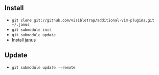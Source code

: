## Install
 * `git clone git://github.com/visibletrap/additional-vim-plugins.git ~/.janus`
 * `git submodule init`
 * `git submodule update`
 * Install [janus](https://github.com/carlhuda/janus)

## Update
 * `git submodule update --remote`
